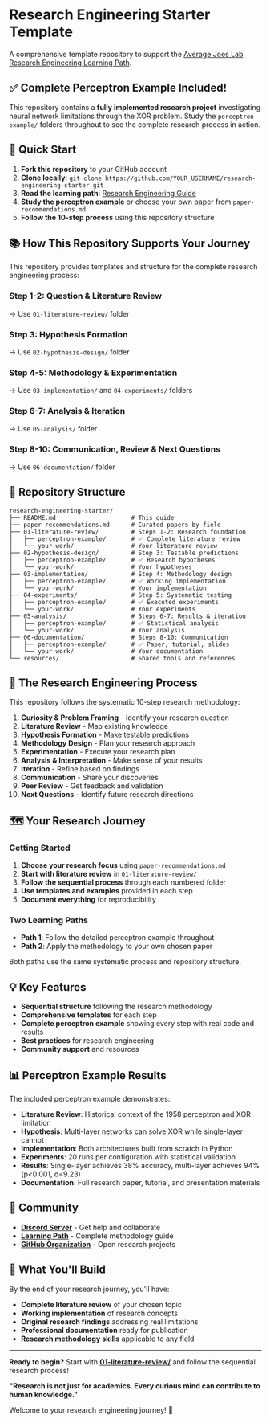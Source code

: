 # Research Engineering Starter Template

A comprehensive template repository to support the [Average Joes Lab Research Engineering Learning Path](https://averagejoeslab.com/docs/research-engineering/getting-started).

## ✅ Complete Perceptron Example Included!

This repository contains a **fully implemented research project** investigating neural network limitations through the XOR problem. Study the `perceptron-example/` folders throughout to see the complete research process in action.

## 🚀 Quick Start

1. **Fork this repository** to your GitHub account
2. **Clone locally**: `git clone https://github.com/YOUR_USERNAME/research-engineering-starter.git`
3. **Read the learning path**: [Research Engineering Guide](https://averagejoeslab.com/docs/research-engineering/getting-started)
4. **Study the perceptron example** or choose your own paper from `paper-recommendations.md`
5. **Follow the 10-step process** using this repository structure

## 📚 How This Repository Supports Your Journey

This repository provides templates and structure for the complete research engineering process:

### **Step 1-2: Question & Literature Review** 
→ Use `01-literature-review/` folder

### **Step 3: Hypothesis Formation** 
→ Use `02-hypothesis-design/` folder

### **Step 4-5: Methodology & Experimentation** 
→ Use `03-implementation/` and `04-experiments/` folders

### **Step 6-7: Analysis & Iteration** 
→ Use `05-analysis/` folder

### **Step 8-10: Communication, Review & Next Questions** 
→ Use `06-documentation/` folder

## 📁 Repository Structure

```
research-engineering-starter/
├── README.md                     # This guide
├── paper-recommendations.md      # Curated papers by field
├── 01-literature-review/         # Steps 1-2: Research foundation
│   ├── perceptron-example/       # ✅ Complete literature review
│   └── your-work/                # Your literature review
├── 02-hypothesis-design/         # Step 3: Testable predictions  
│   ├── perceptron-example/       # ✅ Research hypotheses
│   └── your-work/                # Your hypotheses
├── 03-implementation/            # Step 4: Methodology design
│   ├── perceptron-example/       # ✅ Working implementation
│   └── your-work/                # Your implementation
├── 04-experiments/               # Step 5: Systematic testing
│   ├── perceptron-example/       # ✅ Executed experiments
│   └── your-work/                # Your experiments
├── 05-analysis/                  # Steps 6-7: Results & iteration
│   ├── perceptron-example/       # ✅ Statistical analysis
│   └── your-work/                # Your analysis
├── 06-documentation/             # Steps 8-10: Communication
│   ├── perceptron-example/       # ✅ Paper, tutorial, slides
│   └── your-work/                # Your documentation
└── resources/                    # Shared tools and references
```

## 🎯 The Research Engineering Process

This repository follows the systematic 10-step research methodology:

1. **Curiosity & Problem Framing** - Identify your research question
2. **Literature Review** - Map existing knowledge
3. **Hypothesis Formation** - Make testable predictions
4. **Methodology Design** - Plan your research approach
5. **Experimentation** - Execute your research plan
6. **Analysis & Interpretation** - Make sense of your results
7. **Iteration** - Refine based on findings
8. **Communication** - Share your discoveries
9. **Peer Review** - Get feedback and validation
10. **Next Questions** - Identify future research directions

## 🗺️ Your Research Journey

### **Getting Started**
1. **Choose your research focus** using `paper-recommendations.md`
2. **Start with literature review** in `01-literature-review/`
3. **Follow the sequential process** through each numbered folder
4. **Use templates and examples** provided in each step
5. **Document everything** for reproducibility

### **Two Learning Paths**
- **Path 1**: Follow the detailed perceptron example throughout
- **Path 2**: Apply the methodology to your own chosen paper

Both paths use the same systematic process and repository structure.

## 💡 Key Features

- **Sequential structure** following the research methodology
- **Comprehensive templates** for each step
- **Complete perceptron example** showing every step with real code and results
- **Best practices** for research engineering
- **Community support** and resources

## 📊 Perceptron Example Results

The included perceptron example demonstrates:
- **Literature Review**: Historical context of the 1958 perceptron and XOR limitation
- **Hypothesis**: Multi-layer networks can solve XOR while single-layer cannot
- **Implementation**: Both architectures built from scratch in Python
- **Experiments**: 20 runs per configuration with statistical validation
- **Results**: Single-layer achieves 38% accuracy, multi-layer achieves 94% (p<0.001, d=9.23)
- **Documentation**: Full research paper, tutorial, and presentation materials

## 🤝 Community

- **[Discord Server](https://discord.gg/7gzZMAPuGr)** - Get help and collaborate
- **[Learning Path](https://averagejoeslab.com/docs/research-engineering/getting-started)** - Complete methodology guide
- **[GitHub Organization](https://github.com/mrcloudchase/averagejoeslab)** - Open research projects

## 🌟 What You'll Build

By the end of your research journey, you'll have:
- **Complete literature review** of your chosen topic
- **Working implementation** of research concepts
- **Original research findings** addressing real limitations
- **Professional documentation** ready for publication
- **Research methodology skills** applicable to any field

---

**Ready to begin?** Start with **[01-literature-review/](01-literature-review/)** and follow the sequential research process!

**"Research is not just for academics. Every curious mind can contribute to human knowledge."**

Welcome to your research engineering journey! 🚀

